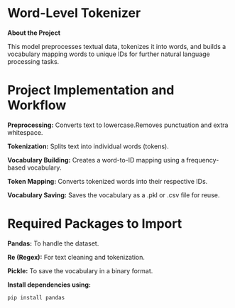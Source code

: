 # Word-Level Tokenizer

**About the Project**

This model preprocesses textual data, tokenizes it into words, and builds a vocabulary mapping words to unique IDs for further natural language processing tasks.

# Project Implementation and Workflow

**Preprocessing:** Converts text to lowercase.Removes punctuation and extra whitespace.

**Tokenization:** Splits text into individual words (tokens).

**Vocabulary Building:** Creates a word-to-ID mapping using a frequency-based vocabulary.

**Token Mapping:** Converts tokenized words into their respective IDs.

**Vocabulary Saving:** Saves the vocabulary as a .pkl or .csv file for reuse.

# Required Packages to Import

**Pandas:** To handle the dataset.

**Re (Regex):** For text cleaning and tokenization.

**Pickle:** To save the vocabulary in a binary format.

**Install dependencies using:**
```bash
pip install pandas
```

